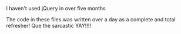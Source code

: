 I haven't used jQuery in over five months

The code in these files was written over a day as a complete and total refresher! Que the sarcastic YAY!!!!
